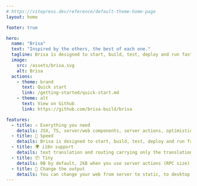 ```yaml
---
# https://vitepress.dev/reference/default-theme-home-page
layout: home

footer: true

hero:
  name: "Brisa"
  text: "Inspired by the others, the best of each one."
  tagline: Brisa is designed to start, build, test, deploy and run fast.
  image:
    src: /assets/brisa.svg
    alt: Brisa
  actions:
    - theme: brand
      text: Quick start
      link: /getting-started/quick-start.md
    - theme: alt
      text: View on Github
      link: https://github.com/brisa-build/brisa

features:
  - title: ⚛️ Everything you need
    details: JSX, TS, server/web components, server actions, optimistic updates, SSR, streaming, suspense, signals, websockets, middleware, layouts...
  - title: 🚀 Speed
    details: Brisa is designed to start, build, test, deploy and run fast.
  - title: 🌍 i18n support
    details: text translation and routing carrying only the translations you consume.
  - title: 📦 Tiny
    details: 0B by default, 2kB when you use server actions (RPC size), and 3kb when you need web components.
  - title: 📲 Change the output
    details: You can change your web from server to static, to desktop, android or ios app with just one configuration command.
---
```


<script setup>
import Standards from '.vitepress/components/standards.vue'
import Showcase from '.vitepress/components/showcase.vue'
import HeaderBanner from '.vitepress/components/header-banner.vue'
</script>

<HeaderBanner />
<Standards />
<Showcase />

